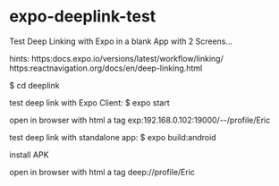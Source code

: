 # expo-deeplink-test

Test Deep Linking with Expo in a blank App with 2 Screens...

hints:
https:docs.expo.io/versions/latest/workflow/linking/
https:reactnavigation.org/docs/en/deep-linking.html

$ cd deeplink

test deep link with Expo Client:
$ expo start 

open in browser with html a tag
exp:192.168.0.102:19000/--/profile/Eric


test deep link with standalone app:
$ expo build:android

install APK 

open in browser with html a tag
deep://profile/Eric

